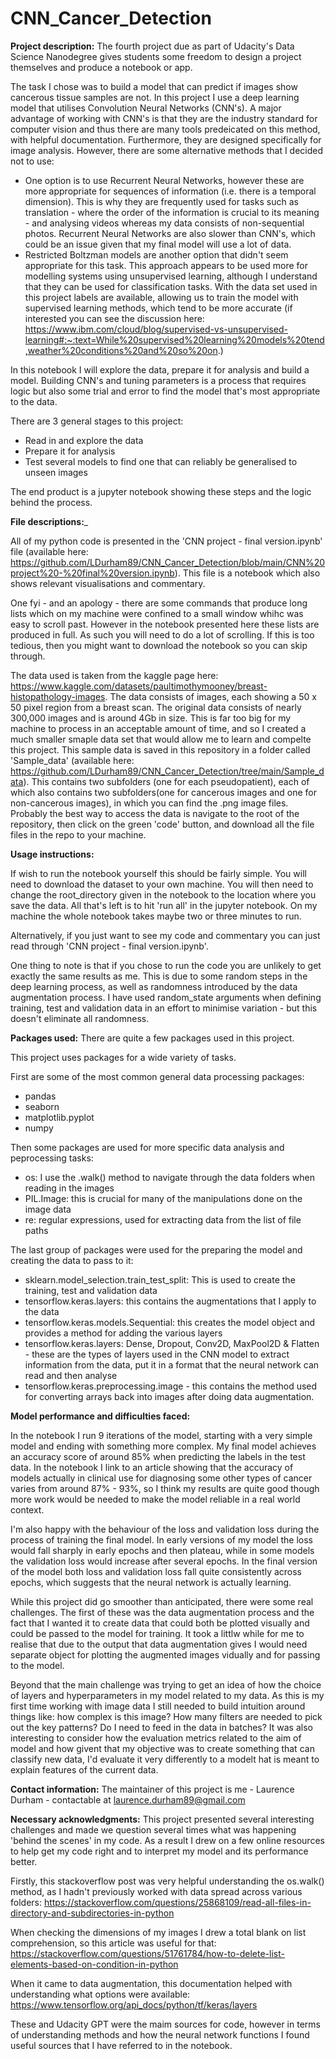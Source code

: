 # CNN_Cancer_Detection

__Project description:__ The fourth project due as part of Udacity's Data Science Nanodegree gives students some freedom to design a project themselves and produce a notebook or app.

The task I chose was to build a model that can predict if images show cancerous tissue samples are not. In this project I use a deep learning model that utilises Convolution Neural Networks (CNN's). A major advantage of working with CNN's is that they are the industry standard for computer vision and thus there are many tools predeicated on this method, with helpful documentation. Furthermore, they are designed specifically for image analysis. However, there are some alternative methods that I decided not to use:
- One option is to use Recurrent Neural Networks, however these are more appropriate for sequences of information (i.e. there is a temporal dimension). This is why they are frequently used for tasks such as translation - where the order of the information is crucial to its meaning - and analysing videos whereas my data consists of non-sequential photos. Recurrent Neural Networks are also slower than CNN's, which could be an issue given that my final model will use a lot of data.
- Restricted Boltzman models are another option that didn't seem appropriate for this task. This approach appears to be used more for modelling systems using unsupervised learning, although I understand that they can be used for classification tasks. With the data set used in this project labels are available, allowing us to train the model with supervised learning methods, which tend to be more accurate (if interested you can see the discussion here: https://www.ibm.com/cloud/blog/supervised-vs-unsupervised-learning#:~:text=While%20supervised%20learning%20models%20tend,weather%20conditions%20and%20so%20on.)
  
In this notebook I will explore the data, prepare it for analysis and build a model. Building CNN's and tuning parameters is a process that requires logic but also some trial and error to find the model that's most appropriate to the data.

There are 3 general stages to this project:

- Read in and explore the data
- Prepare it for analysis
- Test several models to find one that can reliably be generalised to unseen images

The end product is a jupyter notebook showing these steps and the logic behind the process.

__File descriptions:___ 

All of my python code is presented in the 'CNN project - final version.ipynb' file (available here: https://github.com/LDurham89/CNN_Cancer_Detection/blob/main/CNN%20project%20-%20final%20version.ipynb). This file is a notebook which also shows relevant visualisations and commentary.

One fyi - and an apology - there are some commands that produce long lists which on my machine were confined to a small window whihc was easy to scroll past. However in the notebook presented here these lists are produced in full. As such you will need to do a lot of scrolling. If this is too tedious, then you might want to download the notebook so you can skip through. 

The data used is taken from the kaggle page here: https://www.kaggle.com/datasets/paultimothymooney/breast-histopathology-images. The data consists of images, each showing a 50 x 50 pixel region from a breast scan. The original data consists of nearly 300,000 images and is around 4Gb in size. This is far too big for my machine to process in an acceptable amount of time, and so I created a much smaller smaple data set that would allow me to learn and compelte this project. This sample data is saved in this repository in a folder called 'Sample_data' (available here: https://github.com/LDurham89/CNN_Cancer_Detection/tree/main/Sample_data). This contains two subfolders (one for each pseudopatient), each of which also contains two subfolders(one for cancerous images and one for non-cancerous images), in which you can find the .png image files. Probably the best way to access the data is navigate to the root of the repository, then click on the green 'code' button, and download all the file files in the repo to your machine.


__Usage instructions:__

If wish to run the notebook yourself this should be fairly simple. You will need to download the dataset to your own machine. You will then need to change the root_directory given in the notebook to the location where you save the data. All that's left is to hit 'run all' in the jupyter notebook. On my machine the whole notebook takes maybe two or three minutes to run.

Alternatively, if you just want to see my code and commentary you can just read through 'CNN project - final version.ipynb'.

One thing to note is that if you chose to run the code you are unlikely to get exactly the same results as me. This is due to some random steps in the deep learning process, as well as randomness introduced by the data augmentation process. I have used random_state arguments when defining training, test and validation data in an effort to minimise variation - but this doesn't eliminate all randomness.

__Packages used:__ There are quite a few packages used in this project.

This project uses packages for a wide variety of tasks.

First are some of the most common general data processing packages:

- pandas 
- seaborn 
- matplotlib.pyplot
- numpy

Then some packages are used for more specific data analysis and peprocessing tasks:

- os: I use the .walk() method to navigate through the data folders when reading in the images
- PIL.Image: this is crucial for many of the manipulations done on the image data
- re: regular expressions, used for extracting data from the list of file paths

The last group of packages were used for the preparing the model and creating the data to pass to it:
- sklearn.model_selection.train_test_split: This is used to create the training, test and validation data
- tensorflow.keras.layers: this contains the augmentations that I apply to the data
- tensorflow.keras.models.Sequential: this creates the model object and provides a method for adding the various layers
- tensorflow.keras.layers: Dense, Dropout, Conv2D, MaxPool2D & Flatten - these are the types of layers used in the CNN model to extract information from the data, put it in a format that the neural network can read and then analyse
- tensorflow.keras.preprocessing.image - this contains the method used for converting arrays back into images after doing data augmentation.

__Model performance and difficulties faced:__

In the notebook I run 9 iterations of the model, starting with a very simple model and ending with something more complex. My final model achieves an accuracy score of around 85% when predicting the labels in the test data. In the notebook I link to an article showing that the accuracy of models actually in clinical use for diagnosing some other types of cancer varies from around 87% - 93%, so I think my results are quite good though more work would be needed to make the model reliable in a real world context.

I'm also happy with the behaviour of the loss and validation loss during the process of training the final model. In early versions of my model the loss would fall sharply in early epochs and then plateau, while in some models the validation loss would increase after several epochs. In the final version of the model both loss and validation loss fall quite consistently across epochs, which suggests that the neural network is actually learning. 

While this project did go smoother than anticipated, there were some real challenges. The first of these was the data augmentation process and the fact that I wanted it to create data that could both be plotted visually and could be passed to the model for training. It took a littlw while for me to realise that due to the output that data augmentation gives I would need separate object for plotting the augmented images vidually and for passing to the model. 

Beyond that the main challenge was trying to get an idea of how the choice of layers and hyperparameters in my model related to my data. As this is my first time working with image data I still needed to build intuition around things like: how complex is this image? How many filters are needed to pick out the key patterns? Do I need to feed in the data in batches? It was also interesting to consider how the evaluation metrics related to the aim of model and how givent that my objective was to create something that can classify new data, I'd evaluate it very differently to a modelt hat is meant to explain features of the current data.

__Contact information:__ The maintainer of this project is me - Laurence Durham - contactable at laurence.durham89@gmail.com

__Necessary acknowledgments:__ This project presented several interesting challenges and made we question several times what was happening 'behind the scenes' in my code. As a result I drew on a few online resources to help get my code right and to interpret my model and its performance better.

Firstly, this stackoverflow post was very helpful understanding the os.walk() method, as I hadn't previously worked with data spread across various folders:
https://stackoverflow.com/questions/25868109/read-all-files-in-directory-and-subdirectories-in-python

When checking the dimensions of my images I drew a total blank on list comprehension, so this article was useful for that:
https://stackoverflow.com/questions/51761784/how-to-delete-list-elements-based-on-condition-in-python

When it came to data augmentation, this documentation helped with understanding what options were available:
https://www.tensorflow.org/api_docs/python/tf/keras/layers

These and Udacity GPT were the maim sources for code, however in terms of understanding methods and how the neural network functions I found useful sources that I have referred to in the notebook.



